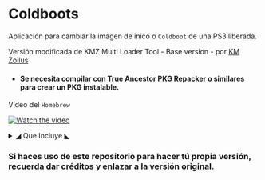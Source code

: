 # Coldboots

Aplicación para cambiar la imagen de inico o `Coldboot` de una PS3 liberada.

Versión modificada de KMZ Multi Loader Tool - Base version - por [KM Zoilus](https://www.youtube.com/channel/UCNf_LBigkkfd2P6Kal7ep-w)
* #### Se necesita compilar con True Ancestor PKG Repacker o similares para crear un PKG instalable.

Vídeo del `Homebrew`

[![Watch the video](https://i.ytimg.com/vi/y1Huol8g21A/hqdefault.jpg)](https://www.youtube.com/watch?v=y1Huol8g21A)

<details>
  <summary>◢ Que Incluye ◣ </summary>
  
  ## ★Versión 1.1
  * Renombreado el coldboot de "Minecraft Logo"
  * Añadido el coldboot "OG Modding Logo v3"
  
  ## ★Versión 1.0
  * Ferrox Logo
  * Minecraft Logo
  * OG Modding Logo v1
  * OG Modding Logo v2
  * PS3XPLOIT Logo
  * Rebug
  * Rebug Blue
  * Undertale Logo

</details>

### Si haces uso de este repositorio para hacer tú propia versión, recuerda dar créditos y enlazar a la versión original.
